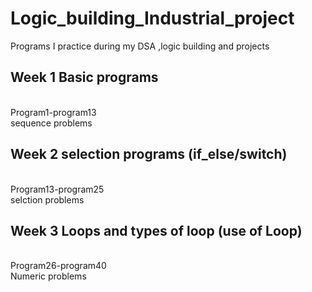 # Logic_building_Industrial_project
Programs I practice during my DSA ,logic building and projects
<br>
 ## Week 1 Basic programs
 <br>
 Program1-program13<br>
 sequence problems
<br>
 
 ## Week 2 selection programs (if_else/switch)
 <br>
 Program13-program25<br>
 selction problems
<br>

 ## Week 3 Loops and types of loop (use of Loop)
 <br>
 Program26-program40<br>
 Numeric problems
<br>

 
